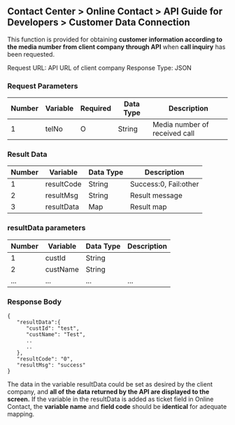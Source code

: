 ## Contact Center > Online Contact > API Guide for Developers > Customer Data Connection

This function is provided for obtaining **customer information according to the media number from client company through API** when **call inquiry** has been requested.

Request URL: API URL of client company
Response Type: JSON

### Request Parameters
|Number|Variable|Required|Data Type|Description|
|----|----|----|---------|----|
|1   |telNo|O  |String   |Media number of received call|

### Result Data
|Number|Variable|Data Type|Description|
|----|---|-----------|---|
|1   |resultCode|String|Success:0, Fail:other|
|2   |resultMsg |String|Result message|
|3   |resultData|Map   |Result map|

### resultData parameters
|Number|Variable|Data Type|Description|
|----|----|----------|---|
|1  |custId|String   |   |
|2  |custName|String |   |
|...|...     |...    |...|

### Response Body
```
{
   "resultData":{
      "custId": "test",
      "custName": "Test",
      ..
      ..
   },
   "resultCode": "0",
   "resultMsg": "success"
}
```

The data in the variable resultData could be set as desired by the client company, and **all of the data returned by the API are displayed to the screen.**
If the variable in the resultData is added as ticket field in Online Contact, the **variable name** and **field code** should be **identical** for adequate mapping.
